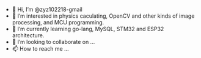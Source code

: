 - 👋 Hi, I’m @zyz102218-gmail
- 👀 I’m interested in physics caculating, OpenCV and other kinds of image processing, and MCU programming.
- 🌱 I’m currently learning go-lang, MySQL, STM32 and ESP32 architecture.
- 💞️ I’m looking to collaborate on ...
- 📫 How to reach me ...

<!---
zyz102218-gmail/zyz102218-gmail is a ✨ special ✨ repository because its `README.md` (this file) appears on your GitHub profile.
You can click the Preview link to take a look at your changes.
--->
